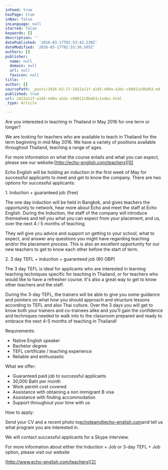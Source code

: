 ```yaml
---
inFeed: true
hasPage: true
inNav: false
inLanguage: null
starred: false
keywords: []
description: ''
datePublished: '2016-03-17T02:53:42.230Z'
dateModified: '2016-03-17T02:53:36.505Z'
authors: []
publisher:
  name: null
  domain: null
  url: null
  favicon: null
title: ''
author: []
sourcePath: _posts/2016-03-17-2d22a11f-a145-4d0a-a3dc-c08811c0bd63.md
published: true
url: 2d22a11f-a145-4d0a-a3dc-c08811c0bd63/index.html
_type: Article

---
```

Are you interested in teaching in Thailand in May 2016 for one term or longer?

We are looking for teachers who are available to teach in Thailand for the term beginning in mid May 2016\. We have a variety of positions available throughout Thailand, teaching a range of ages.

For more information on what the course entails and what you can expect, please see our website:[http://echo-english.com/teachers][0]

Echo English will be holding an induction in the first week of May for successful applicants to meet and get to know the company. There are two options for successful applicants:

1\. Induction + guaranteed job (free)

The one day induction will be held in Bangkok, and gives teachers the opportunity to network, hear more about Echo and meet the staff at Echo English. During the Induction, the staff of the company will introduce themselves and tell you what you can expect from your placement, and us, over the next 4 / 5 months of teaching.

They will give you advice and support on getting to your school, what to expect, and answer any questions you might have regarding teaching and/or the placement process. This is also an excellent opportunity for our new teachers to get to know each other before the start of term.

2\. 3 day TEFL + induction + guaranteed job (80 GBP)

The 3 day TEFL is ideal for applicants who are interested in learning teaching techniques specific for teaching in Thailand, or for teachers who would like to have a refresher course. It's also a great way to get to know other teachers and the staff.

During the 3-day TEFL, the trainers will be able to give you some guidance and pointers on what how you should approach and structure lessons according to TEFL and also Thai culture. Over the 3 days you will get to know both your trainers and co-trainees alike and you'll gain the confidence and techniques needed to walk into to the classroom prepared and ready to embrace the next 4-5 months of teaching in Thailand!

Requirements:

- Native English speaker  
- Bachelor degree  
- TEFL certificate / teaching experience  
- Reliable and enthusiastic

What we offer:

- Guaranteed paid job to successful applicants  
- 30,000 Baht per month  
- Work permit cost covered  
- Assistance with obtaining a non immigrant B visa  
- Assistance with finding accommodation  
- Support throughout your time with us

How to apply:

Send your CV and a recent photo to[echoteam@echo-english.com][1]and tell us what program you are interested in.

We will contact successful applicants for a Skype interview.

For more information about either the Induction + Job or 3-day TEFL + Job option, please visit our website

[http://www.echo-english.com/teachers][2]

[0]: http://echo-english.com/teachers
[1]: mailto:echoteam@echo-english.com
[2]: http://www.echo-english.com/teachers
